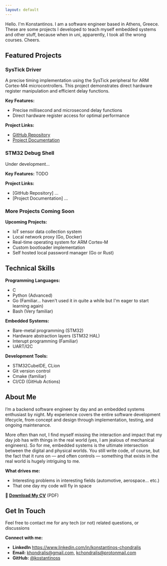 ```yaml
---
layout: default
---
```


Hello.
I'm Konstantinos. 
I am a software engineer based in Athens, Greece. These are some projects I developed to teach myself embedded systems and other stuff, because when in uni, apparently, I took all the wrong courses.
Cheers.


## Featured Projects

### SysTick Driver

A precise timing implementation using the SysTick peripheral for ARM Cortex-M4 microcontrollers. This project demonstrates direct hardware register manipulation and efficient delay functions.

**Key Features:**
- Precise millisecond and microsecond delay functions
- Direct hardware register access for optimal performance

**Project Links:**
- [GitHub Repository](https://github.com/kostantinoss/SysTick_driver)
- [Project Documentation](https://github.com/kostantinoss/SysTick_driver#readme)

### STM32 Debug Shell

Under development...

**Key Features:**
    TODO

**Project Links:**
- [GitHub Repository] ...
- [Project Documentation] ...



### More Projects Coming Soon

**Upcoming Projects:**
- IoT sensor data collection system
- Local network proxy (Go, Docker)
- Real-time operating system for ARM Cortex-M
- Custom bootloader implementation
- Self hosted local password manager (Go or Rust)



## Technical Skills

**Programming Languages:**
- C
- Python (Advanced)
- Go (Familiar... haven't used it in quite a while but I'm eager to start learning again)
- Bash (Very familiar)

**Embedded Systems:**
- Bare-metal programming (STM32)
- Hardware abstraction layers (STM32 HAL)
- Interupt programming (Familiar)
- UART/I2C

**Development Tools:**
- STM32CubeIDE, CLion
- Git version control
- Cmake (familiar)
- CI/CD (GitHub Actions)


## About Me

I’m a backend software engineer by day and an embedded systems enthusiast by night. My experience covers the entire software development lifecycle, from concept and design through implementation, testing, and ongoing maintenance.

More often than not, I find myself missing the interaction and impact that my day job has with things in the real world (yes, I am jealous of mechanical engineers). So for me, embedded systems is the ultimate intersection between the digital and physical worlds.
You still write code, of course, but the fact that it runs on — and often controls — something that exists in the real world is hugely intriguing to me.

**What drives me:**
- Interesting problems in interesting fields (automotive, aerospace... etc.)
- That one day my code will fly in space




**📄 [Download My CV](/assets/cv/Konstantinos_Chondralis_CV.pdf)** (PDF)


## Get In Touch

Feel free to contact me for any tech (or not) related questions, or discussions 

**Connect with me:**
- **LinkedIn** https://www.linkedin.com/in/konstantinos-chondralis
- **Email:** khondralis@gmail.com, kchondralis@protonmail.com
- **GitHub:** [@kostantinoss](https://github.com/kostantinoss)

